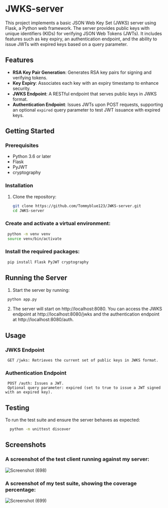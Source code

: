 # JWKS-server

This project implements a basic JSON Web Key Set (JWKS) server using Flask, a Python web framework. The server provides public keys with unique identifiers (KIDs) for verifying JSON Web Tokens (JWTs). It includes features such as key expiry, an authentication endpoint, and the ability to issue JWTs with expired keys based on a query parameter.

## Features

- **RSA Key Pair Generation**: Generates RSA key pairs for signing and verifying tokens.
- **Key Expiry**: Associates each key with an expiry timestamp to enhance security.
- **JWKS Endpoint**: A RESTful endpoint that serves public keys in JWKS format.
- **Authentication Endpoint**: Issues JWTs upon POST requests, supporting an optional `expired` query parameter to test JWT issuance with expired keys.


## Getting Started

### Prerequisites

- Python 3.6 or later
- Flask
- PyJWT
- cryptography

### Installation

1. Clone the repository:
   ```bash
   git clone https://github.com/Tommyblue123/JWKS-server.git
   cd JWKS-server

### Create and activate a virtual environment:
 ```bash
  python -m venv venv
  source venv/bin/activate
```

### Install the required packages:
 ```bash
  pip install Flask PyJWT cryptography
```


## Running the Server
 1. Start the server by running:
   ```bash
    python app.py
   ```
    
 2. The server will start on http://localhost:8080. You can access the JWKS endpoint at http://localhost:8080/jwks and the authentication endpoint at http://localhost:8080/auth.



## Usage

### JWKS Endpoint
     GET /jwks: Retrieves the current set of public keys in JWKS format.

### Authentication Endpoint
     POST /auth: Issues a JWT.
     Optional query parameter: expired (set to true to issue a JWT signed with an expired key).



  ## Testing

  To run the test suite and ensure the server behaves as expected:
  ```bash
    python -m unittest discover
```


 ## Screenshots

 ### A screenshot of the test client running against my server:

![Screenshot (698)](https://github.com/Tommyblue123/JWKS-server/assets/98850127/38a302e6-31b3-4932-9c0c-5578b977d14d)


### A screenshot of my test suite, showing the coverage percentage:

![Screenshot (699)](https://github.com/Tommyblue123/JWKS-server/assets/98850127/6b2ac95c-b208-42f1-9fa0-e390890040f4)

